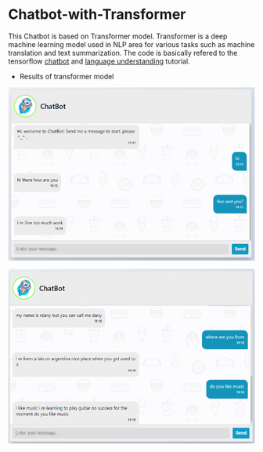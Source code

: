 # Chatbot-with-Transformer

This Chatbot is based on Transformer model. Transformer is a deep machine learning model used in NLP area for various tasks such as machine translation and text summarization.
The code is basically refered to the tensorflow [chatbot](https://blog.tensorflow.org/2019/05/transformer-chatbot-tutorial-with-tensorflow-2.html) and [language understanding](https://www.tensorflow.org/text/tutorials/transformer)  tutorial.
- Results of transformer model

![Alt text](results/chatbot_screenshot1.png?raw=true "chatbot")


![Alt text](results/chatbot_screenshot2.png?raw=true "chatbot")
